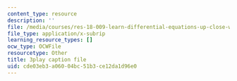 ```yaml
---
content_type: resource
description: ''
file: /media/courses/res-18-009-learn-differential-equations-up-close-with-gilbert-strang-and-cleve-moler-fall-2015/cde03eb3a06004bc51b3ce12da1d96e0_NNhVVk244ZA.srt
file_type: application/x-subrip
learning_resource_types: []
ocw_type: OCWFile
resourcetype: Other
title: 3play caption file
uid: cde03eb3-a060-04bc-51b3-ce12da1d96e0
---
```

